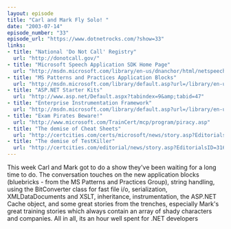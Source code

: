 ```yaml
---
layout: episode
title: "Carl and Mark Fly Solo! "
date: "2003-07-14"
episode_number: "33"
episode_url: "https://www.dotnetrocks.com/?show=33"
links:
- title: "National 'Do Not Call' Registry"
  url: "http://donotcall.gov/"
- title: "Microsoft Speech Application SDK Home Page"
  url: "http://msdn.microsoft.com/library/en-us/dnanchor/html/netspeechanchor.asp?frame=true"
- title: "MS Patterns and Practices Application Blocks"
  url: "http://msdn.microsoft.com/library/default.asp?url=/library/en-us/dnbda/html/updater.asp"
- title: "ASP.NET Starter Kits"
  url: "http://www.asp.net/Default.aspx?tabindex=9&amp;tabid=47"
- title: "Enterprise Instrumentation Framework"
  url: "http://msdn.microsoft.com/library/default.asp?url=/library/en-us/LogSchema/html/ls_logging_EI_overview.asp"
- title: "Exam Pirates Beware!"
  url: "http://www.microsoft.com/TrainCert/mcp/program/piracy.asp"
- title: "The demise of Cheat Sheets"
  url: "http://certcities.com/certs/microsoft/news/story.asp?EditorialsID=336"
- title: "The demise of TestKiller"
  url: "http://certcities.com/editorial/news/story.asp?EditorialsID=316"
---
```


This week Carl and Mark got to do a show they've been waiting for a long time to do. The conversation touches on the new application blocks (bluebricks - from the MS Patterns and Practices Group), string handling, using the BitConverter class for fast file i/o, serialization, XMLDataDocuments and XSLT, inheritance, instrumentation, the ASP.NET Cache object, and some great stories from the trenches, especially Mark's great training stories which always contain an array of shady characters and companies. All in all, its an hour well spent for .NET developers
